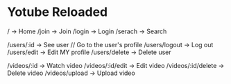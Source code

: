 # Yotube Reloaded

/ -> Home
/join -> Join
/login -> Login
/serach -> Search

/users/:id -> See user // Go to the user's profile
/users/logout -> Log out
/users/edit -> Edit MY profile
/users/delete -> Delete user

/videos/:id -> Watch video
/videos/:id/edit -> Edit video
/videos/:id/delete -> Delete video
/videos/upload -> Upload video